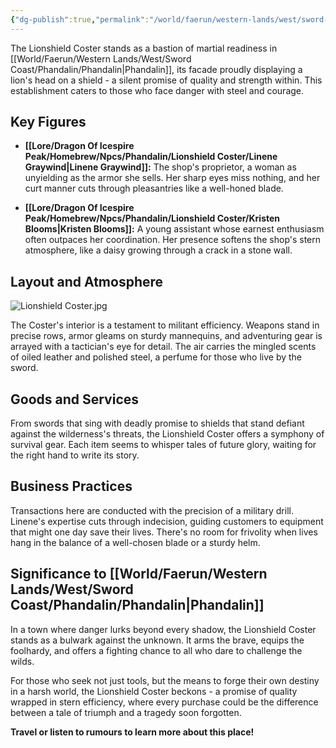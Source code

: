 ```yaml
---
{"dg-publish":true,"permalink":"/world/faerun/western-lands/west/sword-coast/phandalin/lionshield-coster/"}
---
```


The Lionshield Coster stands as a bastion of martial readiness in [[World/Faerun/Western Lands/West/Sword Coast/Phandalin/Phandalin\|Phandalin]], its facade proudly displaying a lion's head on a shield - a silent promise of quality and strength within. This establishment caters to those who face danger with steel and courage.
## Key Figures

- **[[Lore/Dragon Of Icespire Peak/Homebrew/Npcs/Phandalin/Lionshield Coster/Linene Graywind\|Linene Graywind]]:** The shop's proprietor, a woman as unyielding as the armor she sells. Her sharp eyes miss nothing, and her curt manner cuts through pleasantries like a well-honed blade.

- **[[Lore/Dragon Of Icespire Peak/Homebrew/Npcs/Phandalin/Lionshield Coster/Kristen Blooms\|Kristen Blooms]]:** A young assistant whose earnest enthusiasm often outpaces her coordination. Her presence softens the shop's stern atmosphere, like a daisy growing through a crack in a stone wall.

## Layout and Atmosphere

![Lionshield Coster.jpg](/img/user/Images/Locations/West/Sword%20Coast/Phandalin/Lionshield%20Coster.jpg)

The Coster's interior is a testament to militant efficiency. Weapons stand in precise rows, armor gleams on sturdy mannequins, and adventuring gear is arrayed with a tactician's eye for detail. The air carries the mingled scents of oiled leather and polished steel, a perfume for those who live by the sword.

## Goods and Services

From swords that sing with deadly promise to shields that stand defiant against the wilderness's threats, the Lionshield Coster offers a symphony of survival gear. Each item seems to whisper tales of future glory, waiting for the right hand to write its story.

## Business Practices

Transactions here are conducted with the precision of a military drill. Linene's expertise cuts through indecision, guiding customers to equipment that might one day save their lives. There's no room for frivolity when lives hang in the balance of a well-chosen blade or a sturdy helm.

## Significance to [[World/Faerun/Western Lands/West/Sword Coast/Phandalin/Phandalin\|Phandalin]]

In a town where danger lurks beyond every shadow, the Lionshield Coster stands as a bulwark against the unknown. It arms the brave, equips the foolhardy, and offers a fighting chance to all who dare to challenge the wilds.

For those who seek not just tools, but the means to forge their own destiny in a harsh world, the Lionshield Coster beckons - a promise of quality wrapped in stern efficiency, where every purchase could be the difference between a tale of triumph and a tragedy soon forgotten.

**Travel or listen to rumours to learn more about this place!**